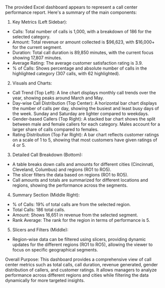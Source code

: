 The provided Excel dashboard appears to represent a call center performance report. Here's a summary of the main components:

 1. Key Metrics (Left Sidebar):
   - Calls: Total number of calls is 1,000, with a breakdown of 186 for the selected category.
   - Amount: Total revenue or amount collected is $96,623, with $16,000+ for the current segment.
   - Duration: Total call duration is 89,850 minutes, with the current focus showing 17,807 minutes.
   - Average Rating: The average customer satisfaction rating is 3.9.
   - % of Calls: Shows percentage and absolute number of calls in the highlighted category (307 calls, with 62 highlighted).

 2. Visuals and Charts:
   - Call Trend (Top Left): A line chart displays monthly call trends over the year, showing peaks around March and May.
   - Day-wise Call Distribution (Top Center): A horizontal bar chart displays the number of calls per day, showing the busiest and least busy days of the week. Sunday and Saturday are lighter compared to weekdays.
   - Gender-based Callers (Top Right): A stacked bar chart shows the split between male and female callers for each category. Males account for a larger share of calls compared to females.
   - Rating Distribution (Top Far Right): A bar chart reflects customer ratings on a scale of 1 to 5, showing that most customers have given ratings of 4 or 5.

 3. Detailed Call Breakdown (Bottom):
   - A table breaks down calls and amounts for different cities (Cincinnati, Cleveland, Columbus) and regions (RO1 to RO5). 
   - The slicer filters the data based on regions (RO1 to RO5).
   - Call amounts and totals are summarized for different locations and regions, showing the performance across the segments.

 4. Summary Section (Middle Right):
   - % of Calls: 19% of total calls are from the selected region.
   - Total Calls: 186 total calls.
   - Amount: Shows 16,651 in revenue from the selected segment.
   - Rank Average: The rank for the region in terms of performance is 5.

 5. Slicers and Filters (Middle):
   - Region-wise data can be filtered using slicers, providing dynamic updates for the different regions (RO1 to RO5), allowing the viewer to focus on specific geographical segments.

 Overall Purpose:
This dashboard provides a comprehensive view of call center metrics such as total calls, call duration, revenue generated, gender distribution of callers, and customer ratings. It allows managers to analyze performance across different regions and cities while filtering the data dynamically for more targeted insights.
